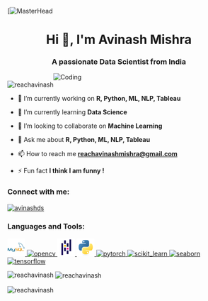 [![MasterHead](https://i.morioh.com/200923/b56974bb.webp)
<h1 align="center">Hi 👋, I'm Avinash Mishra</h1>
<h3 align="center">A passionate Data Scientist from India</h3>
<img align="right" alt="Coding" width="400" src="https://user-images.githubusercontent.com/62322907/109534565-79863180-7ae1-11eb-97a9-3c7b68163b14.gif">

<p align="left"> <img src="https://komarev.com/ghpvc/?username=reachavinash&label=Profile%20views&color=0e75b6&style=flat" alt="reachavinash" /> </p>

- 🔭 I’m currently working on **R, Python, ML, NLP, Tableau**

- 🌱 I’m currently learning **Data Science**

- 👯 I’m looking to collaborate on **Machine Learning**

- 💬 Ask me about **R, Python, ML, NLP, Tableau**

- 📫 How to reach me **reachavinashmishra@gmail.com**

- ⚡ Fun fact **I think I am funny !**

<h3 align="left">Connect with me:</h3>
<p align="left">
<a href="https://linkedin.com/in/avinashds" target="blank"><img align="center" src="https://raw.githubusercontent.com/rahuldkjain/github-profile-readme-generator/master/src/images/icons/Social/linked-in-alt.svg" alt="avinashds" height="30" width="40" /></a>
</p>

<h3 align="left">Languages and Tools:</h3>
<p align="left"> <a href="https://www.mysql.com/" target="_blank" rel="noreferrer"> <img src="https://raw.githubusercontent.com/devicons/devicon/master/icons/mysql/mysql-original-wordmark.svg" alt="mysql" width="40" height="40"/> </a> <a href="https://opencv.org/" target="_blank" rel="noreferrer"> <img src="https://www.vectorlogo.zone/logos/opencv/opencv-icon.svg" alt="opencv" width="40" height="40"/> </a> <a href="https://pandas.pydata.org/" target="_blank" rel="noreferrer"> <img src="https://raw.githubusercontent.com/devicons/devicon/2ae2a900d2f041da66e950e4d48052658d850630/icons/pandas/pandas-original.svg" alt="pandas" width="40" height="40"/> </a> <a href="https://www.python.org" target="_blank" rel="noreferrer"> <img src="https://raw.githubusercontent.com/devicons/devicon/master/icons/python/python-original.svg" alt="python" width="40" height="40"/> </a> <a href="https://pytorch.org/" target="_blank" rel="noreferrer"> <img src="https://www.vectorlogo.zone/logos/pytorch/pytorch-icon.svg" alt="pytorch" width="40" height="40"/> </a> <a href="https://scikit-learn.org/" target="_blank" rel="noreferrer"> <img src="https://upload.wikimedia.org/wikipedia/commons/0/05/Scikit_learn_logo_small.svg" alt="scikit_learn" width="40" height="40"/> </a> <a href="https://seaborn.pydata.org/" target="_blank" rel="noreferrer"> <img src="https://seaborn.pydata.org/_images/logo-mark-lightbg.svg" alt="seaborn" width="40" height="40"/> </a> <a href="https://www.tensorflow.org" target="_blank" rel="noreferrer"> <img src="https://www.vectorlogo.zone/logos/tensorflow/tensorflow-icon.svg" alt="tensorflow" width="40" height="40"/> </a> </p>

<p><img align="left" src="https://github-readme-stats.vercel.app/api/top-langs?username=reachavinash&show_icons=true&locale=en&layout=compact" alt="reachavinash" /></p>

<p>&nbsp;<img align="center" src="https://github-readme-stats.vercel.app/api?username=reachavinash&show_icons=true&locale=en" alt="reachavinash" /></p>

<p><img align="center" src="https://github-readme-streak-stats.herokuapp.com/?user=reachavinash&" alt="reachavinash" /></p>
